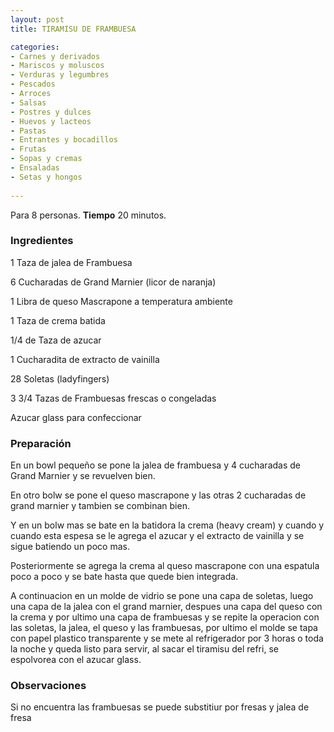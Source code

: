 ```yaml
---
layout: post
title: TIRAMISU DE FRAMBUESA

categories:
- Carnes y derivados
- Mariscos y moluscos
- Verduras y legumbres
- Pescados
- Arroces
- Salsas
- Postres y dulces
- Huevos y lacteos
- Pastas
- Entrantes y bocadillos
- Frutas
- Sopas y cremas
- Ensaladas
- Setas y hongos
 
---
```

Para 8 personas.
<b>Tiempo</b> 20 minutos.

<h3>Ingredientes</h3>

1 Taza de jalea de Frambuesa

6 Cucharadas de Grand Marnier (licor de naranja)

1 Libra de queso Mascrapone a temperatura ambiente

1 Taza de crema batida

1/4 de Taza de azucar

1 Cucharadita de extracto de vainilla

28 Soletas (ladyfingers)

3 3/4 Tazas de Frambuesas frescas o congeladas

Azucar glass para confeccionar

<h3>Preparación</h3>

En un bowl pequeño se pone la jalea de frambuesa y 4 cucharadas de Grand Marnier y se revuelven bien.

En otro bolw se pone el queso mascrapone y las otras 2 cucharadas de grand marnier y tambien se combinan bien.

Y en un bolw mas se bate en la batidora la crema (heavy cream) y cuando y cuando esta espesa se le agrega el azucar y el extracto de vainilla y se sigue batiendo un poco mas.

Posteriormente se agrega la crema al queso mascrapone con una espatula poco a poco y se bate hasta que quede bien integrada.

A continuacion en un molde de vidrio se pone una capa de soletas, luego una capa de la jalea con el grand marnier, despues una capa del queso con la crema y por ultimo una capa de frambuesas y se repite la operacion con las soletas, la jalea, el queso y las frambuesas, por ultimo el molde se tapa con papel plastico transparente y se mete al refrigerador por 3 horas o toda la noche y queda listo para servir, al sacar el tiramisu del refri, se espolvorea con el azucar glass.

<h3>Observaciones</h3>

Si no encuentra las frambuesas se puede substitiur por fresas y jalea de fresa

